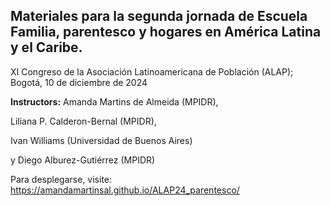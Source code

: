 ## Materiales para la segunda jornada de Escuela Familia, parentesco y hogares en América Latina y el Caribe.

XI Congreso de la Asociación Latinoamericana de Población (ALAP); Bogotá, 10 de diciembre de 2024

**Instructors:**
Amanda Martins de Almeida (MPIDR),

Liliana P. Calderon-Bernal (MPIDR),

Ivan Williams (Universidad de Buenos Aires)

y Diego Alburez-Gutiérrez (MPIDR)

Para desplegarse, visite: https://amandamartinsal.github.io/ALAP24_parentesco/
